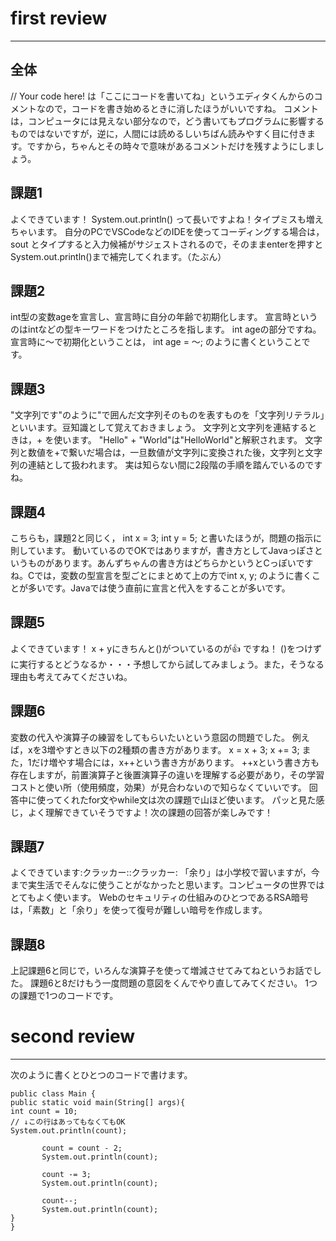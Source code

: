 # first review

---

## 全体
// Your code here!
は「ここにコードを書いてね」というエディタくんからのコメントなので，コードを書き始めるときに消したほうがいいですね。
コメントは，コンピュータには見えない部分なので，どう書いてもプログラムに影響するものではないですが，逆に，人間には読めるしいちばん読みやすく目に付きます。ですから，ちゃんとその時々で意味があるコメントだけを残すようにしましょう。


## 課題1
よくできています！
System.out.println() って長いですよね！タイプミスも増えちゃいます。
自分のPCでVSCodeなどのIDEを使ってコーディングする場合は，
sout とタイプすると入力候補がサジェストされるので，そのままenterを押すとSystem.out.println()まで補完してくれます。（たぶん）


## 課題2
int型の変数ageを宣言し、宣言時に自分の年齢で初期化します。
宣言時というのはintなどの型キーワードをつけたところを指します。
int ageの部分ですね。
宣言時に〜で初期化ということは，
int age = 〜;
のように書くということです。


## 課題3
"文字列です"のように"で囲んだ文字列そのものを表すものを「文字列リテラル」といいます。豆知識として覚えておきましょう。
文字列と文字列を連結するときは，+ を使います。
"Hello" + "World"は"HelloWorld"と解釈されます。
文字列と数値を+で繋いだ場合は，一旦数値が文字列に変換された後，文字列と文字列の連結として扱われます。
実は知らない間に2段階の手順を踏んでいるのですね。


## 課題4
こちらも，課題2と同じく，
int x = 3;
int y = 5;
と書いたほうが，問題の指示に則しています。
動いているのでOKではありますが，書き方としてJavaっぽさというものがあります。あんずちゃんの書き方はどちらかというとCっぽいですね。Cでは，変数の型宣言を型ごとにまとめて上の方でint x, y; のように書くことが多いです。Javaでは使う直前に宣言と代入をすることが多いです。


## 課題5
よくできています！
x + yにきちんと()がついているのが:+1: ですね！
()をつけずに実行するとどうなるか・・・予想してから試してみましょう。また，そうなる理由も考えてみてくださいね。


## 課題6
変数の代入や演算子の練習をしてもらいたいという意図の問題でした。
例えば，xを3増やすとき以下の2種類の書き方があります。
x = x + 3;
x += 3;
また，1だけ増やす場合には，x++という書き方があります。
++xという書き方も存在しますが，前置演算子と後置演算子の違いを理解する必要があり，その学習コストと使い所（使用頻度，効果）が見合わないので知らなくていいです。
回答中に使ってくれたfor文やwhile文は次の課題で山ほど使います。
パッと見た感じ，よく理解できていそうですよ！次の課題の回答が楽しみです！


## 課題7
よくできています:クラッカー::クラッカー:
「余り」は小学校で習いますが，今まで実生活でそんなに使うことがなかったと思います。コンピュータの世界ではとてもよく使います。
Webのセキュリティの仕組みのひとつであるRSA暗号は，「素数」と「余り」を使って復号が難しい暗号を作成します。


## 課題8
上記課題6と同じで，いろんな演算子を使って増減させてみてねというお話でした。
課題6と8だけもう一度問題の意図をくんでやり直してみてください。
1つの課題で1つのコードです。


# second review

---

次のように書くとひとつのコードで書けます。
~~~
public class Main {
public static void main(String[] args){
int count = 10;
// ↓この行はあってもなくてもOK
System.out.println(count);

       count = count - 2;
       System.out.println(count);
       
       count -= 3;
       System.out.println(count);
       
       count--;
       System.out.println(count);
}
}
~~~